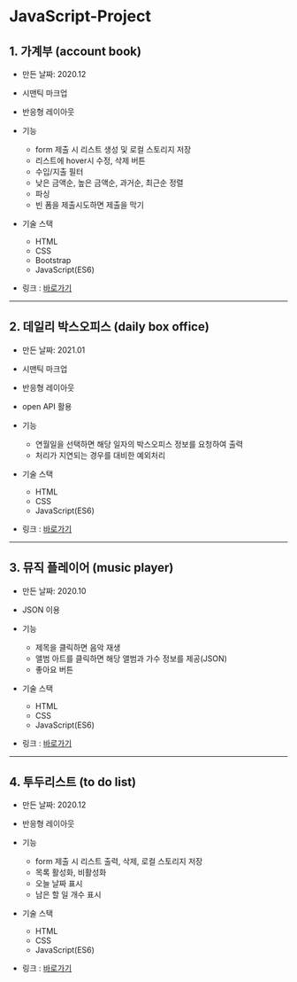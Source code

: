 # JavaScript-Project
## 1. 가계부 (account book)
* 만든 날짜: 2020.12
* 시맨틱 마크업   
* 반응형 레이아웃   

* 기능   
  - form 제출 시 리스트 생성 및 로컬 스토리지 저장   
  - 리스트에 hover시 수정, 삭제 버튼   
  - 수입/지출 필터   
  - 낮은 금액순, 높은 금액순, 과거순, 최근순 정렬   
  - 파싱   
  - 빈 폼을 제출시도하면 제출을 막기   
  
* 기술 스택   
  - HTML   
  - CSS   
  - Bootstrap   
  - JavaScript(ES6)      
  
* 링크 : [바로가기](https://coolmj97.github.io/JavaScript-Project/account-book/)
<hr/>

## 2. 데일리 박스오피스 (daily box office)
* 만든 날짜: 2021.01
* 시맨틱 마크업   
* 반응형 레이아웃     
* open API 활용
  
* 기능   
  - 연월일을 선택하면 해당 일자의 박스오피스 정보를 요청하여 출력   
  - 처리가 지연되는 경우를 대비한 예외처리   

* 기술 스택   
  - HTML   
  - CSS   
  - JavaScript(ES6)   
  
* 링크 : [바로가기](https://coolmj97.github.io/JavaScript-Project/daily-box-office-API/)   
<hr/>

## 3. 뮤직 플레이어 (music player)   
* 만든 날짜: 2020.10
* JSON 이용   

* 기능   
  - 제목을 클릭하면 음악 재생   
  - 앨범 아트를 클릭하면 해당 앨범과 가수 정보를 제공(JSON)   
  - 좋아요 버튼   
* 기술 스택   
  - HTML   
  - CSS   
  - JavaScript(ES6)   
* 링크 : [바로가기](https://coolmj97.github.io/JavaScript-Project/music-player/)
<hr/>

## 4. 투두리스트 (to do list)
* 만든 날짜: 2020.12
* 반응형 레이아웃

* 기능   
  - form 제출 시 리스트 출력, 삭제, 로컬 스토리지 저장   
  - 목록 활성화, 비활성화   
  - 오늘 날짜 표시   
  - 남은 할 일 개수 표시   
   
* 기술 스택   
  - HTML   
  - CSS   
  - JavaScript(ES6)   
  
* 링크 : [바로가기](https://coolmj97.github.io/JavaScript-Project/to-do-list/)
